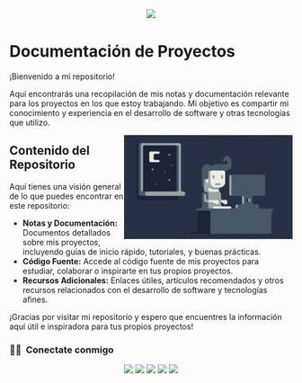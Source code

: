 <div id="header" align = "center">
        <img src="https://media.tenor.com/YUzRkMOL-3EAAAAM/programming-computer-frog.gif" width="500" />
</div>


# Documentación de Proyectos

¡Bienvenido a mi repositorio!

Aquí encontrarás una recopilación de mis notas y documentación relevante para los proyectos en los que estoy trabajando. Mi objetivo es compartir mi conocimiento y experiencia en el desarrollo de software y otras tecnologías que utilizo.

<img alt="Night Coding" src="https://raw.githubusercontent.com/AVS1508/AVS1508/master/assets/Night-Coding.gif" align="right"/>

## Contenido del Repositorio

Aquí tienes una visión general de lo que puedes encontrar en este repositorio:

- **Notas y Documentación:** Documentos detallados sobre mis proyectos, incluyendo guías de inicio rápido, tutoriales, y buenas prácticas.
- **Código Fuente:** Accede al código fuente de mis proyectos para estudiar, colaborar o inspirarte en tus propios proyectos.
- **Recursos Adicionales:** Enlaces útiles, artículos recomendados y otros recursos relacionados con el desarrollo de software y tecnologías afines.


¡Gracias por visitar mi repositorio y espero que encuentres la información aquí útil e inspiradora para tus propios proyectos!


### 🤝🏻 &nbsp;Conectate conmigo

<p align="center">
<a href="https://jonathan-roque-8768f.firebaseapp.com"><img src="https://img.shields.io/badge/-portafolio Personal-3423A6?style=flat&logo=Google-Chrome&logoColor=white"/></a>
<a href="https://www.linkedin.com/in/jonathan-roque-b5bb85277/"><img src="https://img.shields.io/badge/-Jonathan Roque-0077B5?style=flat&logo=Linkedin&logoColor=white"/></a>
<a href="mailto:jonathanjesusroquegonzales@gmail.com"><img src="https://img.shields.io/badge/-Correo-D14836?style=flat&logo=Gmail&logoColor=white"/></a>
<a href="https://www.instagram.com/shonaroque/"><img src="https://img.shields.io/badge/-@shonaRoque-E4405F?style=flat&logo=Instagram&logoColor=white"/></a>
<a href="https://www.facebook.com/jonathan.roque"><img src="https://img.shields.io/badge/-@Jonathan Roque-1877F2?style=flat&logo=Facebook&logoColor=white"/></a>
